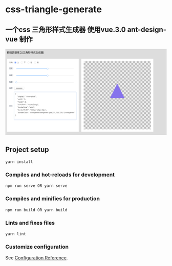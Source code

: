 # css-triangle-generate

## 一个css 三角形样式生成器 使用vue.3.0 ant-design-vue 制作
![](src/assets/jt.png "效果截图")

## Project setup
```
yarn install
```

### Compiles and hot-reloads for development
```
npm run serve OR yarn serve
```

### Compiles and minifies for production
```
npm run build OR yarn build 
```

### Lints and fixes files
```
yarn lint
```

### Customize configuration
See [Configuration Reference](https://cli.vuejs.org/config/).
